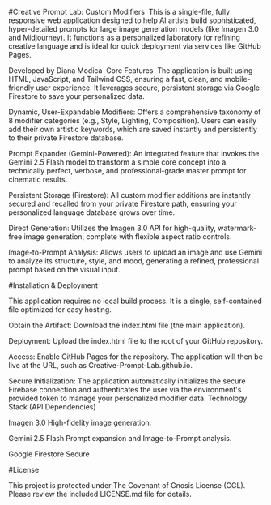 #Creative Prompt Lab: Custom Modifiers
​
This is a single-file, fully responsive web application designed to help AI artists build sophisticated, hyper-detailed prompts for large image generation models (like Imagen 3.0 and Midjourney). It functions as a personalized laboratory for refining creative language and is ideal for quick deployment via services like GitHub Pages.

​Developed by Diana Modica
​
Core Features
​
The application is built using HTML, JavaScript, and Tailwind CSS, ensuring a fast, clean, and mobile-friendly user experience. It leverages secure, persistent storage via Google Firestore to save your personalized data.

​Dynamic, User-Expandable Modifiers: Offers a comprehensive taxonomy of 8 modifier categories (e.g., Style, Lighting, Composition). Users can easily add their own artistic keywords, which are saved instantly and persistently to their private Firestore database.

​Prompt Expander (Gemini-Powered): An integrated feature that invokes the Gemini 2.5 Flash model to transform a simple core concept into a technically perfect, verbose, and professional-grade master prompt for cinematic results.

​Persistent Storage (Firestore): All custom modifier additions are instantly secured and recalled from your private Firestore path, ensuring your personalized language database grows over time.

​Direct Generation: Utilizes the Imagen 3.0 API for high-quality, watermark-free image generation, complete with flexible aspect ratio controls.

​Image-to-Prompt Analysis: Allows users to upload an image and use Gemini to analyze its structure, style, and mood, generating a refined, professional prompt based on the visual input.

#​Installation & Deployment

​This application requires no local build process. It is a single, self-contained file optimized for easy hosting.

​Obtain the Artifact: Download the index.html file (the main application).

​Deployment: Upload the index.html file to the root of your GitHub repository.

​Access: Enable GitHub Pages for the repository. The application will then be live at the URL, such as Creative-Prompt-Lab.github.io.

​Secure Initialization: The application automatically initializes the secure Firebase connection and authenticates the user via the environment's provided token to manage your personalized modifier data.
​
Technology Stack (API Dependencies)

Imagen 3.0 High-fidelity image generation.

Gemini 2.5 Flash Prompt expansion and Image-to-Prompt analysis.

Google Firestore Secure

#License

This project is protected under The Covenant of Gnosis License (CGL). Please review the included LICENSE.md file for details.
